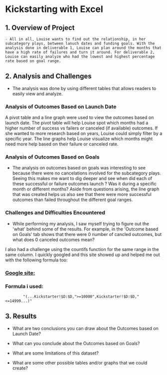 # Kickstarting with Excel

## 1. Overview of Project
	- All in all, Louise wants to find out the relationship, in her subcategory plays, between lanuch dates and funding goals. With the analysis done in deliverable 1, Louise can plan around the months that have a high rate of failures and turn it around. For deliverable 2, Louise can easily analyze who had the lowest and highest percentage rate based on goal range.

## 2. Analysis and Challenges
 - The analysis was done by using different tables that allows readers to easily view and analyze.

### Analysis of Outcomes Based on Launch Date

A pivot table and a line graph were used to view the outcomes based on launch date. The pivot table will help Louise spot which months had a higher number of success vs failers or canceled (if available) outcomes. If she wanted to more research based on years, Louise could simply filter by a specific year. The line graphs help Louise visualize which months might need more help based on their failure or canceled rate.


### Analysis of Outcomes Based on Goals
- The analysis on outcomes based on goals was interesting to see because there were no cancelations involved for the subcategory plays. Seeing this makes me want to dig deeper and see when did each of these successful or failure outcomes launch ? Was it during a specific month or different months? Aside from questions arising, the line graph that was created helps us also see that there were more successful outcomes than failed throughout the different goal ranges.

### Challenges and Difficulties Encountered
- While performing my analysis, I saw myself trying to figure out the 'what' behind some of the results. For example, in the 'Outcome based on Goals' tab shows that there were 0 number of cancled outcomes, but what does 0 canceled outcomes mean?  

I also had a challenge using the countifs function for the same range in the same column. I quickly googled and this site showed up and helped me out with the following formula too:

###			[Google site:](https://www.ablebits.com/office-addins-blog/2014/07/10/excel-countifs-multiple-criteria/)

###			Formula i used: 
			"(...Kickstarter!$D:$D,">=10000",Kickstarter!$D:$D,"<=14999...)"

## 3. Results

- What are two conclusions you can draw about the Outcomes based on Launch Date?

- What can you conclude about the Outcomes based on Goals?

- What are some limitations of this dataset?

- What are some other possible tables and/or graphs that we could create?
